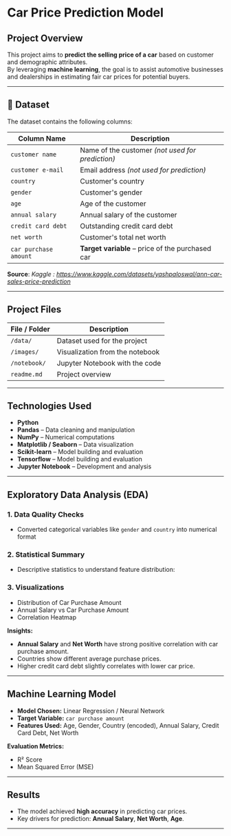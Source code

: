 # Car Price Prediction Model

##  Project Overview
This project aims to **predict the selling price of a car** based on customer and demographic attributes.  
By leveraging **machine learning**, the goal is to assist automotive businesses and dealerships in estimating fair car prices for potential buyers.

---

## 📂 Dataset
The dataset contains the following columns:  

| Column Name        | Description |
|--------------------|-------------|
| `customer name`    | Name of the customer *(not used for prediction)* |
| `customer e-mail`  | Email address *(not used for prediction)* |
| `country`          | Customer's country |
| `gender`           | Customer's gender |
| `age`              | Age of the customer |
| `annual salary`    | Annual salary of the customer |
| `credit card debt` | Outstanding credit card debt |
| `net worth`        | Customer's total net worth |
| `car purchase amount` | **Target variable** – price of the purchased car |


**Source**: *Kaggle : https://www.kaggle.com/datasets/yashpaloswal/ann-car-sales-price-prediction*  

---

## Project Files

| File / Folder       | Description |
|---------------------|-------------|
| `/data/`            | Dataset used for the project |
| `/images/`          | Visualization from the notebook |
| `/notebook/`        | Jupyter Notebook with the code |
| `readme.md`         | Project overview |

---

##  Technologies Used
- **Python** 
- **Pandas** – Data cleaning and manipulation  
- **NumPy** – Numerical computations  
- **Matplotlib / Seaborn** – Data visualization  
- **Scikit-learn** – Model building and evaluation
- **Tensorflow** – Model building and evaluation    
- **Jupyter Notebook** – Development and analysis

---

## Exploratory Data Analysis (EDA)

### 1. Data Quality Checks
- Converted categorical variables like `gender` and `country` into numerical format  

### 2. Statistical Summary
- Descriptive statistics to understand feature distribution:

### 3. Visualizations
- Distribution of Car Purchase Amount
- Annual Salary vs Car Purchase Amount
- Correlation Heatmap

**Insights:**
- **Annual Salary** and **Net Worth** have strong positive correlation with car purchase amount.  
- Countries show different average purchase prices.  
- Higher credit card debt slightly correlates with lower car price.  

---

## Machine Learning Model
- **Model Chosen:** Linear Regression / Neural Network 
- **Target Variable:** `car purchase amount`
- **Features Used:** Age, Gender, Country (encoded), Annual Salary, Credit Card Debt, Net Worth

**Evaluation Metrics:**
- R² Score
- Mean Squared Error (MSE)

---

## Results
- The model achieved **high accuracy** in predicting car prices.  
- Key drivers for prediction: **Annual Salary**, **Net Worth**, **Age**.

---
